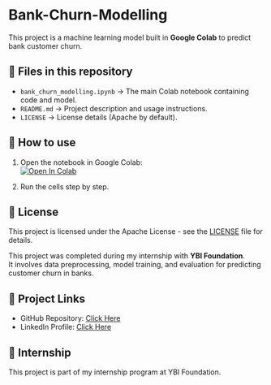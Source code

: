 # Bank-Churn-Modelling

This project is a machine learning model built in **Google Colab** to predict bank customer churn.  

## 📂 Files in this repository
- `bank_churn_modelling.ipynb` → The main Colab notebook containing code and model.  
- `README.md` → Project description and usage instructions.  
- `LICENSE` → License details (Apache by default).  

## 🚀 How to use
1. Open the notebook in Google Colab:  
   [![Open In Colab](https://colab.research.google.com/assets/colab-badge.svg)](https://colab.research.google.com/github/yourusername/bank_churn_modeeeling/blob/main/bank_churn_modeeeling.ipynb)  

2. Run the cells step by step.  

## 📜 License
This project is licensed under the Apache License - see the [LICENSE](LICENSE) file for details.

This project was completed during my internship with **YBI Foundation**.  
It involves data preprocessing, model training, and evaluation for predicting customer churn in banks.

## 🔗 Project Links
- GitHub Repository: [Click Here](https://github.com/nadeem-001/Bank-Churn-Modelling)
- LinkedIn Profile: [Click Here](https://www.linkedin.com/in/nadeem-mohammad-qureshi-4b3833222/)  

## 📌 Internship
This project is part of my internship program at YBI Foundation.

